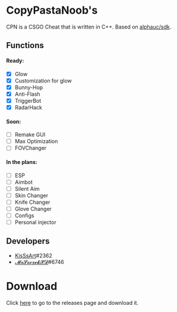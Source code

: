 # CopyPastaNoob's
CPN is a CSGO Cheat that is written in C++. Based on [alphauc/sdk](https://github.com/alphauc/sdk).

## Functions
 #### Ready:
  - [x] Glow
  - [x] Customization for glow
  - [x] Bunny-Hop
  - [x] Anti-Flash
  - [x] TriggerBot
  - [x] RadarHack
  
 #### Soon:
  - [ ] Remake GUI
  - [ ] Max Optimization
  - [ ] FOVChanger
  
 #### In the plans:
  - [ ] ESP
  - [ ] Aimbot
  - [ ] Silent Aim
  - [ ] Skin Changer
  - [ ] Knife Changer
  - [ ] Glove Changer
  - [ ] Configs
  - [ ] Personal injector
  
  ## Developers
  - [KisSsArt](https://github.com/KisSsArt)#2362
  - [𝓜𝓻𝓢𝓸𝓬𝔃𝓮𝓴𝓧𝓓](https://github.com/MrSoczekXD)#6746

  # Download
  Click [here](https://github.com/KisSsArt/CPN/releases) to go to the releases page and download it.
